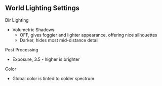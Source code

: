 ## World Lighting Settings

Dir Lighting

- Volumetric Shadows 
    - OFF, gives foggier and lighter appearance, offering nice silhouettes
    - Darker, hides most mid-distance detail

Post Processing

- Exposure, 3.5 - higher is brighter

Color

- Global color is tinted to colder spectrum